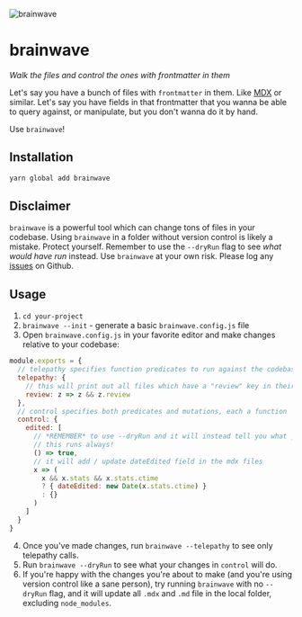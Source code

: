 ![brainwave](https://raw.github.com/open-sorcerers/open-sorcerers/master/projects/brainwave/brainwave-readme.svg)

# brainwave

_Walk the files and control the ones with frontmatter in them_

Let's say you have a bunch of files with `frontmatter` in them. Like [MDX] or similar.
Let's say you have fields in that frontmatter that you wanna be able to query against, or manipulate, but you don't wanna do it by hand.


Use `brainwave`!

## Installation

```sh
yarn global add brainwave
```

## Disclaimer

`brainwave` is a powerful tool which can change tons of files in your codebase. Using `brainwave` in a folder without version control is likely a mistake. Protect yourself. Remember to use the `--dryRun` flag to see _what would have run_ instead. Use `brainwave` at your own risk. Please log any [issues] on Github.

## Usage
1. `cd your-project` 
2. `brainwave --init` - generate a basic `brainwave.config.js` file
3. Open `brainwave.config.js` in your favorite editor and make changes relative to your codebase:

```js
module.exports = {
  // telepathy specifies function predicates to run against the codebase
  telepathy: {
    // this will print out all files which have a "review" key in their frontmatter
    review: z => z && z.review
  },
  // control specifies both predicates and mutations, each a function
  control: {
    edited: [
      // *REMEMBER* to use --dryRun and it will instead tell you what _would_ be modified
      // this runs always!
      () => true,
      // it will add / update dateEdited field in the mdx files
      x => (
        x && x.stats && x.stats.ctime
        ? { dateEdited: new Date(x.stats.ctime) }
        : {}
      )
    ]
  }
}
```

4. Once you've made changes, run `brainwave --telepathy` to see only telepathy calls.
5. Run `brainwave --dryRun` to see what your changes in `control` will do.
6. If you're happy with the changes you're about to make (and you're using version control like a sane person), try running `brainwave` with no `--dryRun` flag, and it will update all `.mdx` and `.md` file in the local folder, excluding `node_modules`.

[MDX]: https://mdxjs.com/
[issues]: https://github.com/open-sorcerers/open-sorcerers/issues
